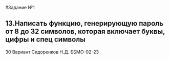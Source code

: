 #Задание №1
## 13.Написать функцию, генерирующую пароль от 8 до 32 символов, которая включает буквы, цифры и спец символы
30 Вариант 
Сидоренков Н.Д. ББМО-02-23
